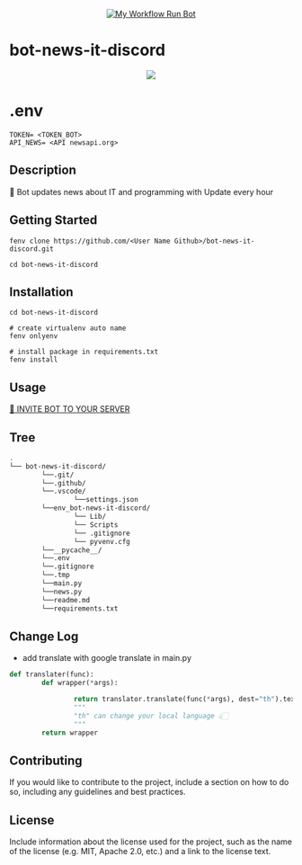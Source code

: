 <div align="center">

[![My Workflow Run Bot](https://github.com/watchakorn-18k/bot-news-it-discord/actions/workflows/run_bot.yml/badge.svg)](https://github.com/watchakorn-18k/bot-news-it-discord/actions/workflows/run_bot.yml)

</div>

# bot-news-it-discord

<p align="center">
<img src="https://cdn.discordapp.com/attachments/1100109646909407404/1211076253847789679/image.png?ex=65ece1a7&is=65da6ca7&hm=0ee99b163ac3649b29916fd091db2e5ec014a783a08d37b6fdde11bbcec445ba&">
</p>

# .env

```.env
TOKEN= <TOKEN_BOT>
API_NEWS= <API newsapi.org>
```

## Description

📑 Bot updates news about IT and programming with Update every hour

## Getting Started

```
fenv clone https://github.com/<User Name Github>/bot-news-it-discord.git

cd bot-news-it-discord

```

## Installation

```
cd bot-news-it-discord

# create virtualenv auto name
fenv onlyenv

# install package in requirements.txt
fenv install

```

## Usage

[📑 INVITE BOT TO YOUR SERVER](https://discord.com/api/oauth2/authorize?client_id=1100078503946358915&permissions=2199023987904&scope=bot)

## Tree

<!--- Start Tree --->

```bash
.
└── bot-news-it-discord/
        └──.git/
        └──.github/
        └──.vscode/
                └──settings.json
        └──env_bot-news-it-discord/
                └── Lib/
                └── Scripts
                └── .gitignore
                └── pyvenv.cfg
        └──__pycache__/
        └──.env
        └──.gitignore
        └──.tmp
        └──main.py
        └──news.py
        └──readme.md
        └──requirements.txt

```

<!--- End Tree --->

## Change Log

- add translate with google translate in main.py

```py
def translater(func):
        def wrapper(*args):

                return translator.translate(func(*args), dest="th").text
                """
                "th" can change your local language 👆🏻
                """
        return wrapper

```

## Contributing

If you would like to contribute to the project, include a section on how to do so, including any guidelines and best practices.

## License

Include information about the license used for the project, such as the name of the license (e.g. MIT, Apache 2.0, etc.) and a link to the license text.
